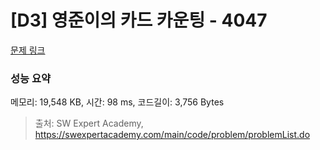 # [D3] 영준이의 카드 카운팅 - 4047 

[문제 링크](https://swexpertacademy.com/main/code/problem/problemDetail.do?contestProbId=AWIsY84KEPMDFAWN) 

### 성능 요약

메모리: 19,548 KB, 시간: 98 ms, 코드길이: 3,756 Bytes



> 출처: SW Expert Academy, https://swexpertacademy.com/main/code/problem/problemList.do